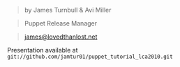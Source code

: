 > by James Turnbull & Avi Miller

> Puppet Release Manager

> james@lovedthanlost.net

Presentation available at `git://github.com/jamtur01/puppet_tutorial_lca2010.git`


